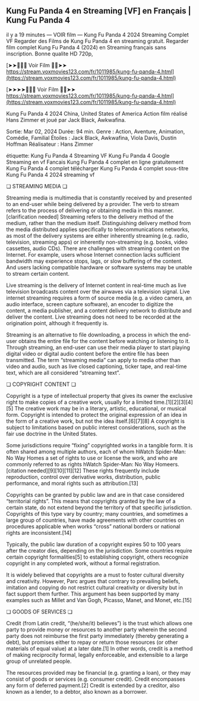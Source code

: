 ## Kung Fu Panda 4 en Streaming [VF] en Français | Kung Fu Panda 4

il y a 19 minutes — VOIR film — Kung Fu Panda 4 2024 Streaming Complet VF Regarder des Films de Kung Fu Panda 4 en streaming gratuit. Regarder film complet Kung Fu Panda 4 (2024) en Streaming français sans inscription. Bonne qualite HD 720p,

[➤➤🔴✅📱 Voir Film 🔴✅➤➤ https://stream.voxmovies123.com/fr/1011985/kung-fu-panda-4.html](https://stream.voxmovies123.com/fr/1011985/kung-fu-panda-4.html)

[➤➤➤➤🔴✅📱 Voir Film 🔴✅➤➤ https://stream.voxmovies123.com/fr/1011985/kung-fu-panda-4.html](https://stream.voxmovies123.com/fr/1011985/kung-fu-panda-4.html)

Kung Fu Panda 4 2024 China, United States of America Action film réalisé Hans Zimmer et joué par Jack Black, Awkwafina. 

Sortie: Mar 02, 2024
Durée:  94 min.
Genre : Action, Aventure, Animation, Comédie, Familial
Étoiles : Jack Black, Awkwafina, Viola Davis, Dustin Hoffman
Réalisateur : Hans Zimmer

étiquette:
Kung Fu Panda 4 Streaming VF
Kung Fu Panda 4 Google Streaming en vf Fancais
Kung Fu Panda 4 complet en ligne gratuitement
Kung Fu Panda 4 complet télécharger
Kung Fu Panda 4 complet sous-titre
Kung Fu Panda 4 2024 streaming vf

❏ STREAMING MEDIA ❏

Streaming media is multimedia that is constantly received by and presented to an end-user while being delivered by a provider. The verb to stream refers to the process of delivering or obtaining media in this manner.[clarification needed] Streaming refers to the delivery method of the medium, rather than the medium itself. Distinguishing delivery method from the media distributed applies specifically to telecommunications networks, as most of the delivery systems are either inherently streaming (e.g. radio, television, streaming apps) or inherently non-streaming (e.g. books, video cassettes, audio CDs). There are challenges with streaming content on the Internet. For example, users whose Internet connection lacks sufficient bandwidth may experience stops, lags, or slow buffering of the content. And users lacking compatible hardware or software systems may be unable to stream certain content.

Live streaming is the delivery of Internet content in real-time much as live television broadcasts content over the airwaves via a television signal. Live internet streaming requires a form of source media (e.g. a video camera, an audio interface, screen capture software), an encoder to digitize the content, a media publisher, and a content delivery network to distribute and deliver the content. Live streaming does not need to be recorded at the origination point, although it frequently is.

Streaming is an alternative to file downloading, a process in which the end-user obtains the entire file for the content before watching or listening to it. Through streaming, an end-user can use their media player to start playing digital video or digital audio content before the entire file has been transmitted. The term “streaming media” can apply to media other than video and audio, such as live closed captioning, ticker tape, and real-time text, which are all considered “streaming text”.

❏ COPYRIGHT CONTENT ❏

Copyright is a type of intellectual property that gives its owner the exclusive right to make copies of a creative work, usually for a limited time.[1][2][3][4][5] The creative work may be in a literary, artistic, educational, or musical form. Copyright is intended to protect the original expression of an idea in the form of a creative work, but not the idea itself.[6][7][8] A copyright is subject to limitations based on public interest considerations, such as the fair use doctrine in the United States.

Some jurisdictions require “fixing” copyrighted works in a tangible form. It is often shared among multiple authors, each of whom hWatch Spider-Man: No Way Homes a set of rights to use or license the work, and who are commonly referred to as rights hWatch Spider-Man: No Way Homeers.[citation needed][9][10][11][12] These rights frequently include reproduction, control over derivative works, distribution, public performance, and moral rights such as attribution.[13]

Copyrights can be granted by public law and are in that case considered “territorial rights”. This means that copyrights granted by the law of a certain state, do not extend beyond the territory of that specific jurisdiction. Copyrights of this type vary by country; many countries, and sometimes a large group of countries, have made agreements with other countries on procedures applicable when works “cross” national borders or national rights are inconsistent.[14]

Typically, the public law duration of a copyright expires 50 to 100 years after the creator dies, depending on the jurisdiction. Some countries require certain copyright formalities[5] to establishing copyright, others recognize copyright in any completed work, without a formal registration.

It is widely believed that copyrights are a must to foster cultural diversity and creativity. However, Parc argues that contrary to prevailing beliefs, imitation and copying do not restrict cultural creativity or diversity but in fact support them further. This argument has been supported by many examples such as Millet and Van Gogh, Picasso, Manet, and Monet, etc.[15]

❏ GOODS OF SERVICES ❏

Credit (from Latin credit, “(he/she/it) believes”) is the trust which allows one party to provide money or resources to another party wherein the second party does not reimburse the first party immediately (thereby generating a debt), but promises either to repay or return those resources (or other materials of equal value) at a later date.[1] In other words, credit is a method of making reciprocity formal, legally enforceable, and extensible to a large group of unrelated people.

The resources provided may be financial (e.g. granting a loan), or they may consist of goods or services (e.g. consumer credit). Credit encompasses any form of deferred payment.[2] Credit is extended by a creditor, also known as a lender, to a debtor, also known as a borrower.
